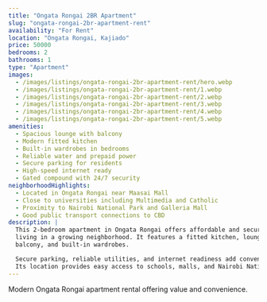 ```yaml
---
title: "Ongata Rongai 2BR Apartment"
slug: "ongata-rongai-2br-apartment-rent"
availability: "For Rent"
location: "Ongata Rongai, Kajiado"
price: 50000
bedrooms: 2
bathrooms: 1
type: "Apartment"
images:
  - /images/listings/ongata-rongai-2br-apartment-rent/hero.webp
  - /images/listings/ongata-rongai-2br-apartment-rent/1.webp
  - /images/listings/ongata-rongai-2br-apartment-rent/2.webp
  - /images/listings/ongata-rongai-2br-apartment-rent/3.webp
  - /images/listings/ongata-rongai-2br-apartment-rent/4.webp
  - /images/listings/ongata-rongai-2br-apartment-rent/5.webp
amenities:
  - Spacious lounge with balcony
  - Modern fitted kitchen
  - Built-in wardrobes in bedrooms
  - Reliable water and prepaid power
  - Secure parking for residents
  - High-speed internet ready
  - Gated compound with 24/7 security
neighborhoodHighlights:
  - Located in Ongata Rongai near Maasai Mall
  - Close to universities including Multimedia and Catholic
  - Proximity to Nairobi National Park and Galleria Mall
  - Good public transport connections to CBD
description: |
  This 2-bedroom apartment in Ongata Rongai offers affordable and secure 
  living in a growing neighborhood. It features a fitted kitchen, lounge with 
  balcony, and built-in wardrobes.  

  Secure parking, reliable utilities, and internet readiness add convenience.  
  Its location provides easy access to schools, malls, and Nairobi National Park.  
---
```

Modern Ongata Rongai apartment rental offering value and convenience.
